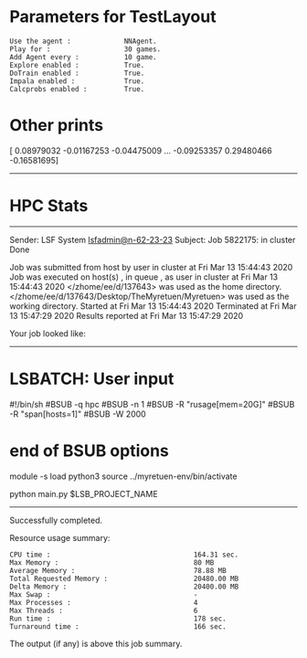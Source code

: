 # Parameters for TestLayout

    Use the agent :             NNAgent.
    Play for :                  30 games.
    Add Agent every :           10 game.
    Explore enabled :           True.
    DoTrain enabled :           True.
    Impala enabled :            True.
    Calcprobs enabled :         True.

# Other prints

[ 0.08979032 -0.01167253 -0.04475009 ... -0.09253357  0.29480466
 -0.16581695]

---------------------------------------------------------------------------------------------------------------------

# HPC Stats


------------------------------------------------------------
Sender: LSF System <lsfadmin@n-62-23-23>
Subject: Job 5822175: <NNAgent6TestLayout> in cluster <dcc> Done

Job <NNAgent6TestLayout> was submitted from host <n-62-30-7> by user <s183905> in cluster <dcc> at Fri Mar 13 15:44:43 2020
Job was executed on host(s) <n-62-23-23>, in queue <hpc>, as user <s183905> in cluster <dcc> at Fri Mar 13 15:44:43 2020
</zhome/ee/d/137643> was used as the home directory.
</zhome/ee/d/137643/Desktop/TheMyretuen/Myretuen> was used as the working directory.
Started at Fri Mar 13 15:44:43 2020
Terminated at Fri Mar 13 15:47:29 2020
Results reported at Fri Mar 13 15:47:29 2020

Your job looked like:

------------------------------------------------------------
# LSBATCH: User input
#!/bin/sh
#BSUB -q hpc
#BSUB -n 1
#BSUB -R "rusage[mem=20G]"
#BSUB -R "span[hosts=1]"
#BSUB -W 2000
# end of BSUB options

module -s load python3
source ../myretuen-env/bin/activate

python main.py $LSB_PROJECT_NAME


------------------------------------------------------------

Successfully completed.

Resource usage summary:

    CPU time :                                   164.31 sec.
    Max Memory :                                 80 MB
    Average Memory :                             78.88 MB
    Total Requested Memory :                     20480.00 MB
    Delta Memory :                               20400.00 MB
    Max Swap :                                   -
    Max Processes :                              4
    Max Threads :                                6
    Run time :                                   178 sec.
    Turnaround time :                            166 sec.

The output (if any) is above this job summary.


